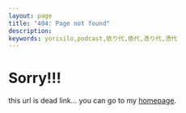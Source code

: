 ```yaml
---
layout: page
title: "404: Page not found"
description:
keywords: yorisilo,podcast,依り代,依代,憑り代,憑代
---
```

# Sorry!!!
this url is dead link...
you can go to my [homepage](http://yorisilo.github.io).
